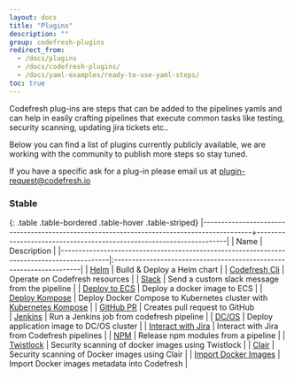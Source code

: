 ```yaml
---
layout: docs
title: "Plugins"
description: ""
group: codefresh-plugins
redirect_from:
  - /docs/plugins
  - /docs/codefresh-plugins/
  - /docs/yaml-examples/ready-to-use-yaml-steps/
toc: true
---
```

Codefresh plug-ins are steps that can be added to the pipelines yamls and can help in easily crafting pipelines that execute common tasks like testing, security scanning, updating jira tickets etc.. 

Below you can find a list of plugins currently publicly available, we are working with the community to publish more steps so stay tuned. 

If you have a specific ask for a plug-in please email us at plugin-request@codefresh.io

### Stable

{: .table .table-bordered .table-hover .table-striped}
|-------------------------------------------------------------------------------------------+---------------------------------------------------------------------|
| Name                                                                                      | Description                                                         |
|-------------------------------------------------------------------------------------------|:--------------------------------------------------------------------|
| [Helm](https://github.com/codefresh-io/plugins/blob/master/plugins/helm/README.md)        | Build & Deploy a Helm chart |
| [Codefresh Cli](https://github.com/codefresh-io/plugins/blob/master/plugins/codefresh-cli/README.md)        | Operate on Codefresh resources                                         |
| [Slack](https://github.com/codefresh-io/plugins/blob/master/plugins/slack/README.md)                 | Send a custom slack message from the pipeline                       |
| [Deploy to ECS](https://github.com/codefresh-io/plugins/blob/master/plugins/ecs-deploy/README.md)                                  | Deploy a docker image to ECS |
| [Deploy Kompose](https://github.com/codefresh-io/plugins/blob/master/plugins/kompose/README.md)                              | Deploy Docker Compose to Kubernetes cluster with [Kubernetes Kompose](http://kompose.io/) |
| [GitHub PR](https://github.com/codefresh-io/plugins/blob/master/plugins/github-pr/README.MD)                             | Creates pull request to GitHub  
| [Jenkins](https://github.com/codefresh-io/plugins/blob/master/plugins/run-jenkins-job/README.md)     | Run a Jenkins job from codefresh pipeline                           |
| [DC/OS](https://github.com/codefresh-io/plugins/blob/master/plugins/dcos-app-deploy/README.md)                                   | Deploy application image to DC/OS cluster                           |
| [Interact with Jira](https://github.com/codefresh-io/plugins/blob/master/plugins/jira/README.md) | Interact with Jira from Codefresh pipelines                                      |
| [NPM](https://github.com/codefresh-io/plugins/blob/master/plugins/release-to-NPM/README.md)        | Release npm modules from a pipeline |
| [Twistlock](https://github.com/codefresh-io/plugins/tree/master/plugins/twistlock-scan)        | Security scanning of docker images using Twistlock |
| [Clair](https://github.com/codefresh-io/plugins/blob/master/plugins/clair/README.md)        | Security scanning of Docker images using Clair |
| [Import Docker Images](https://github.com/codefresh-io/plugins/blob/master/plugins/import-docker-images/README.md)        | Import Docker images metadata into Codefresh |


